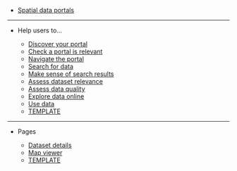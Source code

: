 - [Spatial data portals](main-content/introduction)

---

- Help users to...
  
  - [Discover your portal](main-content/steps/discover-your-portal)
  - [Check a portal is relevant](main-content/steps/check-a-portal-is-relevant)
  - [Navigate the portal](main-content/steps/navigate-the-portal)
  - [Search for data](main-content/steps/search-for-data)
  - [Make sense of search results](main-content/steps/make-sense-of-search-results)
  - [Assess dataset relevance](main-content/steps/assess-dataset-relevance)
  - [Assess data quality](main-content/steps/assess-data-quality)
  - [Explore data online](main-content/steps/explore-data-online)
  - [Use data](main-content/steps/use-data)
  - [TEMPLATE](main-content/steps/_template)

---

- Pages

  - [Dataset details](main-content/pages/dataset-details)
  - [Map viewer](main-content/pages/map-viewer)
  - [TEMPLATE](main-content/pages/_template)
  
<!--[Search results](main-content/pages/search-results)-->
<!--[Data viewer](main-content/pages/data-viewer)-->
<!--[404 - Page not Found](main-content/pages/404-page))-->
<!--[Homepage](main-content/pages/homepage)-->
<!--[Help and support](main-content/pages/help)-->
<!--[Search](main-content/pages/search)-->

<!--Evidence-->
  
<!-- [User research](#)-->
<!-- [Example Spatial Data Portals](appendices/portal-examples.md)-->
  
<!-- [About Us](other/about-us.md)-->
<!-- [Changelog](other/changelog.md)-->
